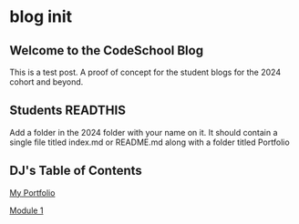 # blog init

## Welcome to the CodeSchool Blog

This is a test post. A proof of concept for the student blogs for the 2024 cohort and beyond.

## Students READTHIS

Add a folder in the 2024 folder with your name on it. 
It should contain a single file titled index.md or README.md along with a folder titled Portfolio


## DJ's Table of Contents

[My Portfolio](./Portfolio/)

[Module 1](./Module1/)